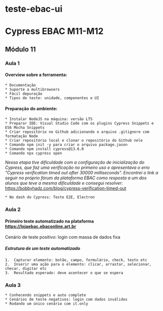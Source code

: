 # teste-ebac-ui

# Cypress EBAC M11-M12

## Módulo 11

### Aula 1

#### Overview sobre a ferramenta:

	* Documentação
	* Suporte a multibrowsers
    * Fácil depuração 
	* Tipos de teste: unidade, componentes e UI

#### Preparação do ambiente:
 
	* Instalar NodeJS na máquina: versão LTS 
	* Preparar IDE: Visual Studio Code com os plugins Cypress Snippets e ES6 Mocha Snippets
	* Criar repositório no Github adicionando o arquivo .gitignore com formatação Node
	* Criar repositório local e clonar o repositório do Github nele
	* Comando npm init -y para criar o arquivo package.jason
	* Comando npm install cypress@13.6.0
	* Comando npx cypress open
_Nessa etapa tive dificuldade com a configuração de inicialização do Cypress, que faz uma verificação no primeiro uso e apresentava o erro "Cypress verification timed out after 30000 milliseconds". Encontrei o link a seguir no próprio fórum da plataforma EBAC como resposta a um dos alunos que teve a mesma dificuldade e consegui resolver:_
<https://bobbyhadz.com/blog/cypress-verification-timed-out>

	* No dash do Cypress: Teste E2E, Electron

### Aula 2

#### Primeiro teste automatizado na plataforma <https://lojaebac.ebaconline.art.br>

Cenário de teste positivo: login com massa de dados fixa

##### Estrutura de um teste automatizado

	1.	Capturar elemento: botão, campo, formulário, check, texto etc
	2.	Inserir uma ação para o elemento: clicar, arrastar, selecionar, checar, digitar etc
	3.	Resultado esperado: deve acontecer o que se espera

### Aula 3

	* Conhecendo snippets e auto complete
	* Cenários de teste negativos: login com dados inválidos
	* Rodando um único cenário com it.only